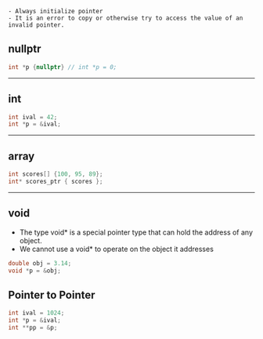 ```ad-important
- Always initialize pointer
- It is an error to copy or otherwise try to access the value of an invalid pointer.
```
## nullptr

```cpp
int *p {nullptr} // int *p = 0;
```

---

## int 
```cpp
int ival = 42;
int *p = &ival;
```

---

## array
```cpp
int scores[] {100, 95, 89};
int* scores_ptr { scores };
```

---

## void

- The type void* is a special pointer type that can hold the address of any object.
- We cannot use a void* to operate on the object it addresses

```cpp
double obj = 3.14;
void *p = &obj;
```

## Pointer to Pointer

```cpp
int ival = 1024;
int *p = &ival;
int **pp = &p;
```